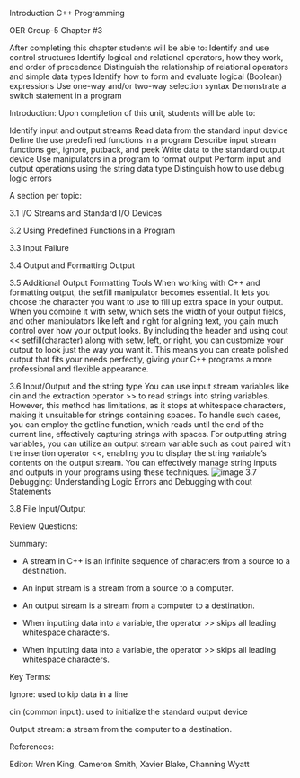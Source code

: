 Introduction C++ Programming

OER Group-5 Chapter #3

After completing this chapter students will be able to:
Identify and use control structures
Identify logical and relational operators, how they work, and order of precedence
Distinguish the relationship of relational operators and simple data types
Identify how to form and evaluate logical (Boolean) expressions
Use one-way and/or two-way selection syntax
Demonstrate a switch statement in a program

Introduction: 
Upon completion of this unit, students will be able to:

Identify input and output streams
Read data from the standard input device
Define the use predefined functions in a program
Describe input stream functions get, ignore, putback, and peek
Write data to the standard output device
Use manipulators in a program to format output
Perform input and output operations using the string data type
Distinguish how to use debug logic errors

A section per topic:

3.1 I/O Streams and Standard I/O Devices

3.2 Using Predefined Functions in a Program

3.3 Input Failure

3.4 Output and Formatting Output

3.5 Additional Output Formatting Tools
When working with C++ and formatting output, the setfill manipulator becomes essential. It lets you choose the character you want to use to fill up extra space in your output. When you combine it with setw, which sets the width of your output fields, and other manipulators like left and right for aligning text, you gain much control over how your output looks. By including the <iomanip> header and using cout << setfill(character) along with setw, left, or right, you can customize your output to look just the way you want it. This means you can create polished output that fits your needs perfectly, giving your C++ programs a more professional and flexible appearance.

3.6 Input/Output and the string type 
You can use input stream variables like cin and the extraction operator >> to read strings into string variables. However, this method has limitations, as it stops at whitespace characters, making it unsuitable for strings containing spaces. To handle such cases, you can employ the getline function, which reads until the end of the current line, effectively capturing strings with spaces. For outputting string variables, you can utilize an output stream variable such as cout paired with the insertion operator <<, enabling you to display the string variable’s contents on the output stream. You can effectively manage string inputs and outputs in your programs using these techniques.
![image](https://github.com/cis-famu/oer-assignment-group-5-1/assets/156258733/1a7877ea-71c5-45ae-a5f6-536a7b6a0b78)
3.7 Debugging: Understanding Logic Errors and Debugging with cout Statements

3.8 File Input/Output 

Review Questions:


Summary:
* A stream in C++ is an infinite sequence of characters from a source to a destination.

* An input stream is a stream from a source to a computer.

* An output stream is a stream from a computer to a destination.

* When inputting data into a variable, the operator >> skips all leading whitespace characters.

* When inputting data into a variable, the operator >> skips all leading whitespace characters.

Key Terms:

Ignore: used to kip data in a line 

cin (common input): used to initialize the standard output device 

Output stream: a stream from the computer to a destination. 

References:

Editor: Wren King, Cameron Smith, Xavier Blake, Channing Wyatt

